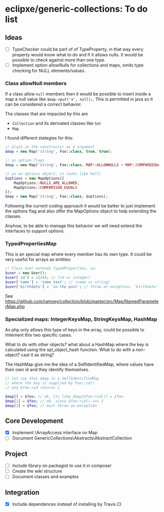 # eclipxe/generic-collections: To do list

## Ideas

- [ ] TypeChecker could be part of of TypeProperty, in that way every property would
      know what to do and if it allows nulls. It would be possible to check against more than one type.
- [ ] Implement option allowNulls for collections and maps, omits type checking for NULL elements/values.

### Class allowNull members

If a class allow `null` members then it would be possible to insert inside a map a null value
 like `$map->put('x', null);`. This is permitted in java so it can be considered a correct behavior.

The classes that are impacted by this are
- `Collection` and its derivated classes like `Set`
- `Map`

I found different stategies for this:

```php
// plain in the constructor as 4 argument
$map = new Map('string', Foo::class, true, true);

// as option flags
$map = new Map('string', Foo::class, MAP::ALLOWNULLS + MAP::COMPAREEQUALS);

// as an options object, it looks like hell!
$options = new MapOptions([
    MapOptions::NULLS_ARE_ALLOWED,
    MapOptions::COMPARISON_EQUALS
]);
$map = new Map('string', Foo::class, $options);
```

Following the current coding approach it would be better to just implement the options flag
and also offer the MapOptions object to help extending the classes.

Anyhow, to be able to manage this behavior we will need extend the interfaces to support options.

### TypedPropertiesMap

This is an special map where every member has its own type.
It could be very useful for arrays as entities:

```php
// Class User extends TypedProperties, so:
$user = new User();
$user['id'] = 12345; // (id => integer)
$user['name'] = 'some text'; // (name => string)
$user['birthdate'] = 'in the past'; // throw an exception, 'birthdate' expect a \DateTimeInterface
```

See <https://github.com/ramsey/collection/blob/master/src/Map/NamedParameterMap.php>

### Specialized maps: IntegerKeysMap, StringKeysMap, HashMap

As php only allows this type of keys in the array, could be possible to imlement this two
specific cases.

What to do with other objects? what about a HashMap where the key is calculated
using the spl_object_hash function. What to do with a non-object? cast it as string?

The HashMap give me the idea of a SelfIdentifiedMap, where values have their own id and they identify
themselves.

```php
// let say that $map is a SelfIdentifiedMap
// where the key is supplied by Foo::id()
// and $foo->id returns 1

$map[] = $foo; // ok, its like $map[$foo->id()] = $foo
$map[1] = $foo; // ok, since $foo->id() === 1
$map[2] = $foo; // must throw an exception


```

## Core Development

- [x] Implement \ArrayAccess interface on Map
- [ ] Document GenericCollections\Abstracts\AbstractCollection

## Project

- [ ] Include library on packagist to use it in composer
- [ ] Create the wiki structure
- [ ] Document classes and examples

## Integration

- [X] Include dependences instead of installing by Travis CI
